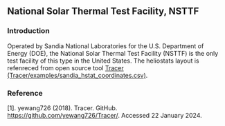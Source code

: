 ## National Solar Thermal Test Facility, NSTTF  
### Introduction
Operated by Sandia National Laboratories for the U.S. Department of Energy (DOE), the National Solar Thermal Test Facility (NSTTF) is the only test facility of this type in the United States. The heliostats layout is refenreced from open source tool [Tracer (Tracer/examples/sandia_hstat_coordinates.csv)](https://github.com/yewang726/Tracer/).

### Reference
[1]. yewang726 (2018). Tracer. GitHub. https://github.com/yewang726/Tracer/. Accessed 22 January 2024.